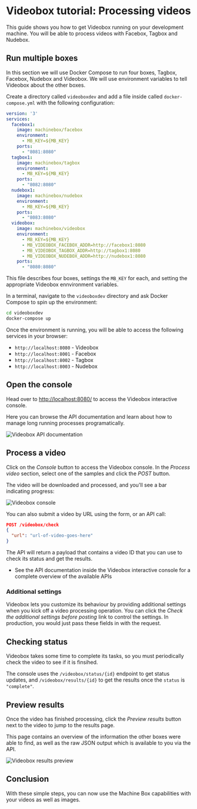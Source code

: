 # Videobox tutorial: Processing videos

This guide shows you how to get Videobox running on your development machine. You will be able to process videos with Facebox, Tagbox and Nudebox.

## Run multiple boxes

In this section we will use Docker Compose to run four boxes, Tagbox, Facebox, Nudebox and Videobox.
We will use environment variables to tell Videobox about the other boxes.

Create a directory called `videoboxdev` and add a file inside called `docker-compose.yml` with the following configuration:

```yaml
version: '3'
services:
  facebox1:
    image: machinebox/facebox
    environment:
      - MB_KEY=${MB_KEY}
    ports:
      - "8081:8080"
  tagbox1:
    image: machinebox/tagbox
    environment:
      - MB_KEY=${MB_KEY}
    ports:
      - "8082:8080"
  nudebox1:
    image: machinebox/nudebox
    environment:
      - MB_KEY=${MB_KEY}
    ports:
      - "8083:8080"
  videobox:
    image: machinebox/videobox
    environment:
      - MB_KEY=${MB_KEY}
      - MB_VIDEOBOX_FACEBOX_ADDR=http://facebox1:8080
      - MB_VIDEOBOX_TAGBOX_ADDR=http://tagbox1:8080
      - MB_VIDEOBOX_NUDEBOX_ADDR=http://nudebox1:8080
    ports:
      - "8080:8080"
```

This file describes four boxes, settings the `MB_KEY` for each, and setting the appropriate Videobox ennvironment variables.

In a terminal, navigate to the `videoboxdev` directory and ask Docker Compose to spin up the environment:

```bash
cd videoboxdev
docker-compose up
```

Once the environment is running, you will be able to access the following services in your browser:

* `http://localhost:8080` - Videobox
* `http://localhost:8001` - Facebox
* `http://localhost:8002` - Tagbox
* `http://localhost:8003` - Nudebox

## Open the console

Head over to [http://localhost:8080/](http://localhost:8080/) to access the Videobox interactive console.

Here you can browse the API documentation and learn about how to manage long running processes programatically.

![Videobox API documentation](videobox.png)

## Process a video

Click on the *Console* button to access the Videobox console. In the *Process video* section, select one of the samples and click the *POST* button.

The video will be downloaded and processed, and you'll see a bar indicating progress:

![Videobox console](videobox-processing.png)

You can also submit a video by URL using the form, or an API call:

```json
POST /videobox/check
{
  "url": "url-of-video-goes-here"
}
```

The API will return a payload that contains a video ID that you can use to check its status and get the results.

* See the API documentation inside the Videobox interactive console for a complete overview of the available APIs

### Additional settings

Videobox lets you customize its behaviour by providing additional settings when you kick off a video processing operation. You can click the *Check the additional settings before posting* link to control the settings. In production, you would just pass these fields in with the request.

## Checking status

Videobox takes some time to complete its tasks, so you must periodically check the video to see if it is finsihed.

The console uses the `/videobox/status/{id}` endpoint to get status updates, and `/videobox/results/{id}` to get the results once the `status` is `"complete"`.

## Preview results

Once the video has finished processing, click the *Preview results* button next to the video to jump to the results page.

This page contains an overview of the information the other boxes were able to find, as well as the raw JSON output which is available to you via the API.

![Videobox results preview](videobox-results.png)

## Conclusion

With these simple steps, you can now use the Machine Box capabilities with your videos as well as images.
